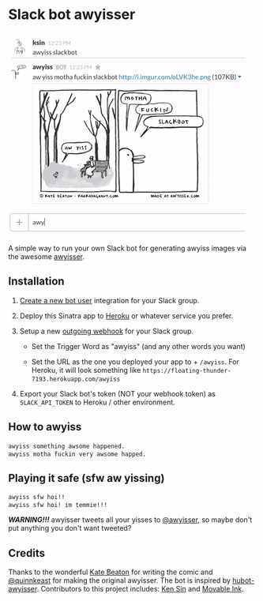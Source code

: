 # Slack bot awyisser

![awyiss](screencapture.gif)

A simple way to run your own Slack bot for generating awyiss images via the awesome [awyisser](http://www.awyisser.com/).

## Installation

1. [Create a new bot user](https://my.slack.com/services/new/bot) integration for your Slack group.

2. Deploy this Sinatra app to [Heroku](https://devcenter.heroku.com/articles/rack#sinatra) or whatever service you prefer.

3. Setup a new [outgoing webhook](https://my.slack.com/services/new/outgoing-webhook) for your Slack group.

    - Set the Trigger Word as "awyiss" (and any other words you want)

    - Set the URL as the one you deployed your app to + `/awyiss`. For Heroku, it will look something like `https://floating-thunder-7193.herokuapp.com/awyiss`

4. Export your Slack bot's token (NOT your webhook token) as `SLACK_API_TOKEN` to Heroku / other environment.

## How to awyiss

```
awyiss something awsome happened.
awyiss motha fuckin very awsome happed.
```

## Playing it safe (sfw aw yissing)

```
awyiss sfw hoi!!
awyiss sfw hoi! im temmie!!!
```

***WARNING!!!*** awyisser tweets all your yisses to [@awyisser](https://twitter.com/awyisser), so maybe don't put anything you don't want tweeted?

## Credits

Thanks to the wonderful [Kate Beaton](http://harkavagrant.com/) for writing the comic and [@quinnkeast](https://twitter.com/quinnkeast) for making the original awyisser. The bot is inspired by [hubot-awyisser](https://github.com/emilong/hubot-awyisser). Contributors to this project includes: [Ken Sin](https://github.com/ksin) and [Movable Ink](https://github.com/movableink).
